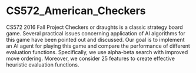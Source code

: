 # CS572_American_Checkers
CS572 2016 Fall Project
Checkers or draughts is a classic strategy board game. Several practical issues concerning application of AI algorithms for this game have been pointed out and discussed. Our goal is to implement an AI agent for playing this game and compare the performance of different evaluation functions. Specifically, we use alpha-beta search with improved move ordering. Moreover, we consider 25 features to create effective heuristic evaluation functions. 
